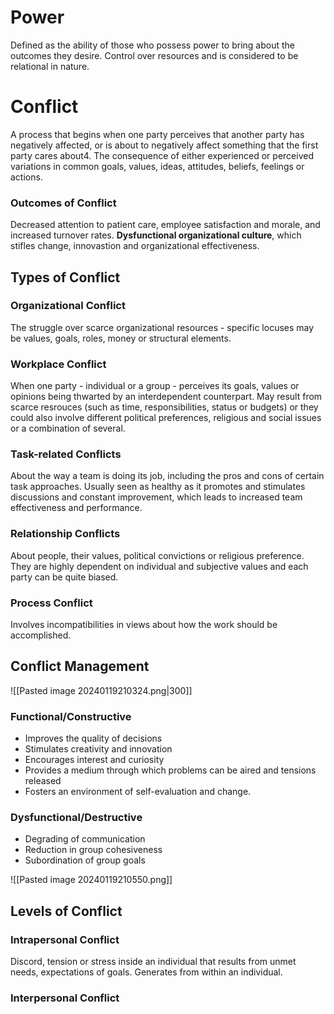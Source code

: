 # Power
Defined as the ability of those who possess power to bring about the outcomes they desire. 
Control over resources and is considered to be relational in nature. 

# Conflict
A process that begins when one party perceives that another party has negatively affected, or is about to negatively affect something that the first party cares about4. 
The consequence of either experienced or perceived variations in common goals, values, ideas, attitudes, beliefs, feelings or actions. 
### Outcomes of Conflict
Decreased attention to patient care, employee satisfaction and morale, and increased turnover rates. 
**Dysfunctional organizational culture**, which stifles change, innovastion and organizational effectiveness. 
## Types of Conflict
### Organizational Conflict
The struggle over scarce organizational resources - specific locuses may be values, goals, roles, money or structural elements. 
### Workplace Conflict
When one party - individual or a group - perceives its goals, values or opinions being thwarted by an interdependent counterpart. 
May result from scarce resrouces (such as time, responsibilities, status or budgets) or they could also involve different political preferences, religious and social issues or a combination of several. 
### Task-related Conflicts
About the way a team is doing its job, including the pros and cons of certain task approaches. 
Usually seen as healthy as it promotes and stimulates discussions and constant improvement, which leads to increased team effectiveness and performance. 
### Relationship Conflicts
About people, their values, political convictions or religious preference. They are highly dependent on individual and subjective values and each party can be quite biased. 
### Process Conflict
Involves incompatibilities in views about how the work should be accomplished. 
## Conflict Management
![[Pasted image 20240119210324.png|300]]
### Functional/Constructive
- Improves the quality of decisions
- Stimulates creativity and innovation
- Encourages interest and curiosity
- Provides a medium through which problems can be aired and tensions released
- Fosters an environment of self-evaluation and change. 
### Dysfunctional/Destructive
- Degrading of communication
- Reduction in group cohesiveness
- Subordination of group goals

![[Pasted image 20240119210550.png]]
## Levels of Conflict
### Intrapersonal Conflict
Discord, tension or stress inside an individual that results from unmet needs, expectations of goals. 
Generates from within an individual. 
### Interpersonal Conflict